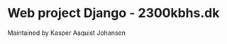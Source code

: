 Web project Django - 2300kbhs.dk
================================
Maintained by Kasper Aaquist Johansen